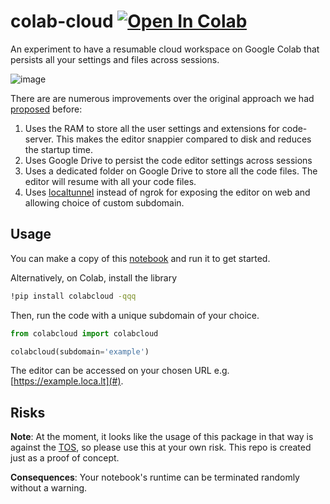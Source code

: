 # colab-cloud [![Open In Colab](https://colab.research.google.com/assets/colab-badge.svg)](https://colab.research.google.com/drive/1dIPSXtgOlXoWmiXSsukiLkpcqLAbZQ40?usp=sharing)

An experiment to have a resumable cloud workspace on Google Colab that persists all your settings and files across sessions.

![image](https://user-images.githubusercontent.com/8587189/232345088-c4542701-53ad-4c8b-9787-5e9f13491403.png)

There are are numerous improvements over the original approach we had [proposed](https://amitness.com/vscode-on-colab/) before:
1. Uses the RAM to store all the user settings and extensions for code-server. This makes the editor snappier compared to disk and reduces the startup time.
2. Uses Google Drive to persist the code editor settings across sessions
3. Uses a dedicated folder on Google Drive to store all the code files. The editor will resume with all your code files.
4. Uses [localtunnel](https://github.com/localtunnel/localtunnel) instead of ngrok for exposing the editor on web and allowing choice of custom subdomain.

## Usage

You can make a copy of this [notebook](https://colab.research.google.com/drive/1dIPSXtgOlXoWmiXSsukiLkpcqLAbZQ40?usp=sharing) and run it to get started.

Alternatively, on Colab, install the library
```bash
!pip install colabcloud -qqq
```

Then, run the code with a unique subdomain of your choice.
```python
from colabcloud import colabcloud

colabcloud(subdomain='example')
```

The editor can be accessed on your chosen URL e.g. [https://example.loca.lt](#).

## Risks

**Note**: At the moment, it looks like the usage of this package in that way is against the [TOS](https://research.google.com/colaboratory/faq.html#limitations-and-restrictions), so please use this at your own risk. This repo is created just as a proof of concept.

**Consequences**: Your notebook's runtime can be terminated randomly without a warning.


